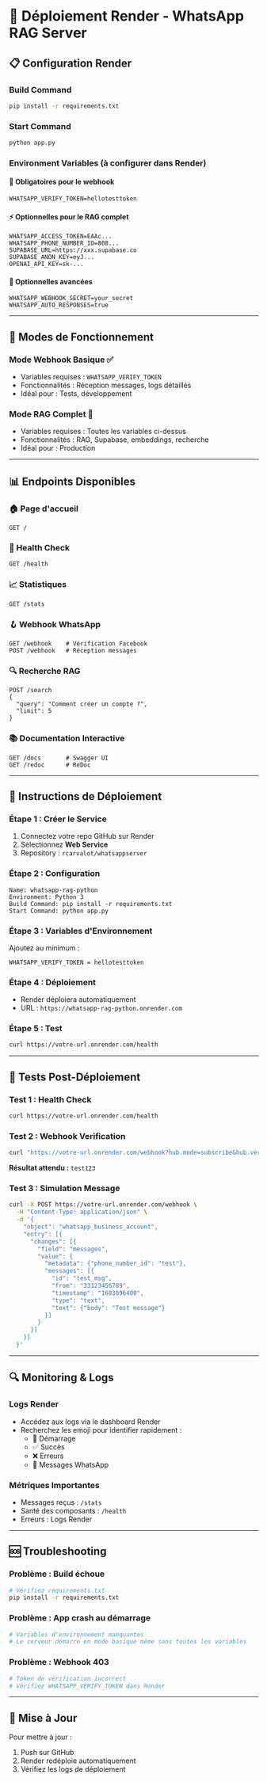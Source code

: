 # 🚀 Déploiement Render - WhatsApp RAG Server

## 📋 Configuration Render

### **Build Command**
```bash
pip install -r requirements.txt
```

### **Start Command**  
```bash
python app.py
```

### **Environment Variables** (à configurer dans Render)

#### **🔐 Obligatoires pour le webhook**
```env
WHATSAPP_VERIFY_TOKEN=hellotesttoken
```

#### **⚡ Optionnelles pour le RAG complet**
```env
WHATSAPP_ACCESS_TOKEN=EAAc...
WHATSAPP_PHONE_NUMBER_ID=808...
SUPABASE_URL=https://xxx.supabase.co
SUPABASE_ANON_KEY=eyJ...
OPENAI_API_KEY=sk-...
```

#### **🔧 Optionnelles avancées**
```env
WHATSAPP_WEBHOOK_SECRET=your_secret
WHATSAPP_AUTO_RESPONSES=true
```

---

## 🎯 Modes de Fonctionnement

### **Mode Webhook Basique** ✅
- Variables requises : `WHATSAPP_VERIFY_TOKEN`
- Fonctionnalités : Réception messages, logs détaillés
- Idéal pour : Tests, développement

### **Mode RAG Complet** 🚀  
- Variables requises : Toutes les variables ci-dessus
- Fonctionnalités : RAG, Supabase, embeddings, recherche
- Idéal pour : Production

---

## 📊 Endpoints Disponibles

### **🏠 Page d'accueil**
```
GET / 
```

### **💚 Health Check**
```
GET /health
```

### **📈 Statistiques**
```
GET /stats
```

### **🪝 Webhook WhatsApp**
```
GET /webhook    # Vérification Facebook
POST /webhook   # Réception messages
```

### **🔍 Recherche RAG**
```
POST /search
{
  "query": "Comment créer un compte ?",
  "limit": 5
}
```

### **📚 Documentation Interactive**
```
GET /docs       # Swagger UI
GET /redoc      # ReDoc
```

---

## 🔧 Instructions de Déploiement

### **Étape 1 : Créer le Service**
1. Connectez votre repo GitHub sur Render
2. Sélectionnez **Web Service**
3. Repository : `rcarvalot/whatsappserver`

### **Étape 2 : Configuration**
```
Name: whatsapp-rag-python
Environment: Python 3
Build Command: pip install -r requirements.txt
Start Command: python app.py
```

### **Étape 3 : Variables d'Environnement**
Ajoutez au minimum :
```
WHATSAPP_VERIFY_TOKEN = hellotesttoken
```

### **Étape 4 : Déploiement**
- Render déploiera automatiquement
- URL : `https://whatsapp-rag-python.onrender.com`

### **Étape 5 : Test**
```bash
curl https://votre-url.onrender.com/health
```

---

## 🧪 Tests Post-Déploiement

### **Test 1 : Health Check**
```bash
curl https://votre-url.onrender.com/health
```

### **Test 2 : Webhook Verification**
```bash
curl "https://votre-url.onrender.com/webhook?hub.mode=subscribe&hub.verify_token=hellotesttoken&hub.challenge=test123"
```
**Résultat attendu :** `test123`

### **Test 3 : Simulation Message**
```bash
curl -X POST https://votre-url.onrender.com/webhook \
  -H "Content-Type: application/json" \
  -d '{
    "object": "whatsapp_business_account",
    "entry": [{
      "changes": [{
        "field": "messages",
        "value": {
          "metadata": {"phone_number_id": "test"},
          "messages": [{
            "id": "test_msg",
            "from": "33123456789", 
            "timestamp": "1683896400",
            "type": "text",
            "text": {"body": "Test message"}
          }]
        }
      }]
    }]
  }'
```

---

## 🔍 Monitoring & Logs

### **Logs Render**
- Accédez aux logs via le dashboard Render
- Recherchez les emoji pour identifier rapidement :
  - 🚀 Démarrage
  - ✅ Succès  
  - ❌ Erreurs
  - 📱 Messages WhatsApp

### **Métriques Importantes**
- Messages reçus : `/stats`
- Santé des composants : `/health`
- Erreurs : Logs Render

---

## 🆘 Troubleshooting

### **Problème : Build échoue**
```bash
# Vérifiez requirements.txt
pip install -r requirements.txt
```

### **Problème : App crash au démarrage**
```bash
# Variables d'environnement manquantes
# Le serveur démarre en mode basique même sans toutes les variables
```

### **Problème : Webhook 403**
```bash
# Token de vérification incorrect
# Vérifiez WHATSAPP_VERIFY_TOKEN dans Render
```

---

## 🔄 Mise à Jour

Pour mettre à jour :
1. Push sur GitHub
2. Render redéploie automatiquement  
3. Vérifiez les logs de déploiement
